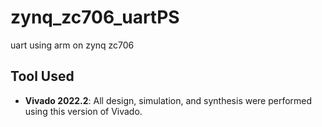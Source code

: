# zynq_zc706_uartPS

uart using arm on zynq zc706

## Tool Used

- **Vivado 2022.2**: All design, simulation, and synthesis were performed using this version of Vivado.
